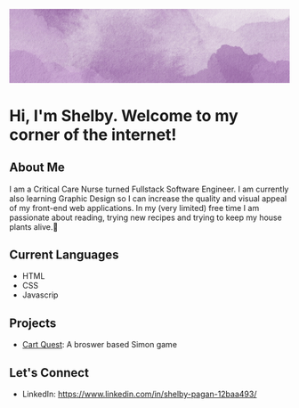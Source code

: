

![Github Banner](https://github.com/shelbyyy16/Shelbyyy16/blob/main/GithubBanner.gif?raw=true)

# Hi, I'm Shelby. Welcome to my corner of the internet! 

## About Me

I am a Critical Care Nurse turned Fullstack Software Engineer. I am currently also learning Graphic Design so I can increase the quality and visual appeal of my front-end web applications.
In my (very limited) free time I am passionate about reading, trying new recipes and trying to keep my house plants alive.🌱 

## Current Languages
- HTML
- CSS
- Javascrip

## Projects

- [Cart Quest](https://github.com/shelbyyy16/Project-1): A broswer based Simon game 


## Let's Connect

- LinkedIn: https://www.linkedin.com/in/shelby-pagan-12baa493/

